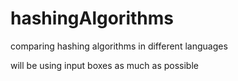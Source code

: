 # hashingAlgorithms
comparing hashing algorithms in different languages

will be using input boxes as much as possible
